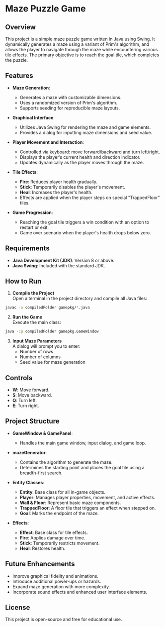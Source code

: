 # Maze Puzzle Game

## Overview
This project is a simple maze puzzle game written in Java using Swing. It dynamically generates a maze using a variant of Prim's algorithm, and allows the player to navigate through the maze while encountering various tile effects. The primary objective is to reach the goal tile, which completes the puzzle.

## Features
- **Maze Generation**:  
  - Generates a maze with customizable dimensions.
  - Uses a randomized version of Prim's algorithm.
  - Supports seeding for reproducible maze layouts.
  
- **Graphical Interface**:  
  - Utilizes Java Swing for rendering the maze and game elements.
  - Provides a dialog for inputting maze dimensions and seed value.

- **Player Movement and Interaction**:  
  - Controlled via keyboard: move forward/backward and turn left/right.
  - Displays the player’s current health and direction indicator.
  - Updates dynamically as the player moves through the maze.

- **Tile Effects**:  
  - **Fire**: Reduces player health gradually.
  - **Stick**: Temporarily disables the player's movement.
  - **Heal**: Increases the player's health.
  - Effects are applied when the player steps on special "TrappedFloor" tiles.

- **Game Progression**:  
  - Reaching the goal tile triggers a win condition with an option to restart or exit.
  - Game over scenario when the player's health drops below zero.

## Requirements
- **Java Development Kit (JDK)**: Version 8 or above.
- **Java Swing**: Included with the standard JDK.

## How to Run
1. **Compile the Project**  
   Open a terminal in the project directory and compile all Java files:

```bash
javac -o compiledFolder gamepkg/*.java
```

2. **Run the Game**  
   Execute the main class:
```bash
java -cp compiledFolder gamepkg.GameWindow
```

3. **Input Maze Parameters**  
   A dialog will prompt you to enter:
   - Number of rows
   - Number of columns
   - Seed value for maze generation

## Controls
- **W**: Move forward.
- **S**: Move backward.
- **Q**: Turn left.
- **E**: Turn right.

## Project Structure
- **GameWindow & GamePanel**:  
  - Handles the main game window, input dialog, and game loop.
  
- **mazeGenerator**:  
  - Contains the algorithm to generate the maze.
  - Determines the starting point and places the goal tile using a breadth-first search.

- **Entity Classes**:  
  - **Entity**: Base class for all in-game objects.
  - **Player**: Manages player properties, movement, and active effects.
  - **Wall & Floor**: Represent basic maze components.
  - **TrappedFloor**: A floor tile that triggers an effect when stepped on.
  - **Goal**: Marks the endpoint of the maze.

- **Effects**:  
  - **Effect**: Base class for tile effects.
  - **Fire**: Applies damage over time.
  - **Stick**: Temporarily restricts movement.
  - **Heal**: Restores health.

## Future Enhancements
- Improve graphical fidelity and animations.
- Introduce additional power-ups or hazards.
- Expand maze generation with more complexity.
- Incorporate sound effects and enhanced user interface elements.

## License
This project is open-source and free for educational use.
